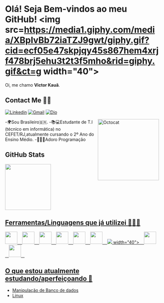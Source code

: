 # Olá! Seja Bem-vindos ao meu GitHub! <img src=https://media1.giphy.com/media/XBpIvBb72iaTZJ9gwt/giphy.gif?cid=ecf05e47skpjqy45s867hem4xrjf478brj5ehu3t2t3f5mho&rid=giphy.gif&ct=g width="40">

Oi, me chamo **Victor Kauã**.
## Contact Me 📲📧
[![Linkedin](https://img.shields.io/badge/-LinkedIn-blue?style=flat&logo=Linkedin&logoColor=white)](https://www.linkedin.com/in/victor-kauã-16877420a/) [![Gmail](https://img.shields.io/badge/-Gmail-c14438?style=flat&logo=Gmail&logoColor=white)](mailto:victorkauamartinsnun@gmail.com) [![Dio](https://img.shields.io/badge/-DigitalInnovationOne-grey?logo=https://hermes.digitalinnovation.one/assets/diome/logo.svg&logoColor=white&style=flat)](https://web.dio.me/users/victorkauamartinsnun?tab=achievements)

<img src="Imagens/Octocat.png" alt="Octocat" width="200" align="right">

-🌍Sou Brasileiro🇧🇷.
-📚💻Estudante de T.I (técnico em informática) no CEFET/RJ,atualmente cursando o 2º Ano do Ensino Médio.
-👨🏻‍💻Adoro Programação

## GitHub Stats 

<div align="left">
  <a href="https://github.com/victor-kaua">
  <img height="150em" src="https://github-readme-stats.vercel.app/api/top-langs/?username=victor-kaua&layout=compact&langs_count=7&theme=radical"/>
</div>

## Ferramentas/Linguagens que já utilizei  👨🏻‍🎓

<img src="https://cdn.jsdelivr.net/gh/devicons/devicon/icons/bootstrap/bootstrap-plain-wordmark.svg" width="40"> &nbsp;&nbsp; <img src="https://cdn.jsdelivr.net/gh/devicons/devicon/icons/csharp/csharp-original.svg" width="40"> &nbsp;&nbsp; <img src="https://cdn.jsdelivr.net/gh/devicons/devicon/icons/css3/css3-plain-wordmark.svg" width="40"> &nbsp;&nbsp; <img src="https://cdn.jsdelivr.net/gh/devicons/devicon/icons/html5/html5-original.svg" width="40"> &nbsp;&nbsp; <img src="https://cdn.jsdelivr.net/gh/devicons/devicon/icons/javascript/javascript-original.svg" width="40"> &nbsp;&nbsp; <img src="https://cdn.jsdelivr.net/gh/devicons/devicon/icons/linux/linux-original.svg" width="40"> &nbsp;&nbsp; <img src="https://cdn.jsdelivr.net/gh/devicons/devicon/icons/php/php-original.svg" /> width="40"> &nbsp;&nbsp; <img src="https://cdn.jsdelivr.net/gh/devicons/devicon/icons/python/python-original-wordmark.svg" width="40"> &nbsp;&nbsp; <img src="https://cdn.jsdelivr.net/gh/devicons/devicon/icons/postgresql/postgresql-original-wordmark.svg" width="40"> &nbsp;&nbsp;
 
## O que estou atualmente estudando/aperfeiçoando 📒
  - Manipulação de Banco de dados
  - Linux 
